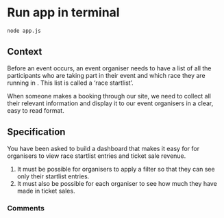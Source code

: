 # Run app in terminal

`
node app.js
`

## Context

Before an event occurs, an event organiser needs to have a list of all the participants who are taking part in their event and which race they are running in . This list is called a ‘race startlist’.

When someone makes a booking through our site, we need to collect all their relevant information and display it to our event organisers in a clear, easy to read format.

## Specification

You have been asked to build a dashboard that makes it easy for for organisers to view race startlist entries and ticket sale revenue.

1. It must be possible for organisers to apply a filter so that they can see only their startlist entries.
2. It must also be possible for each organiser to see how much they have made in ticket sales.

### Comments

